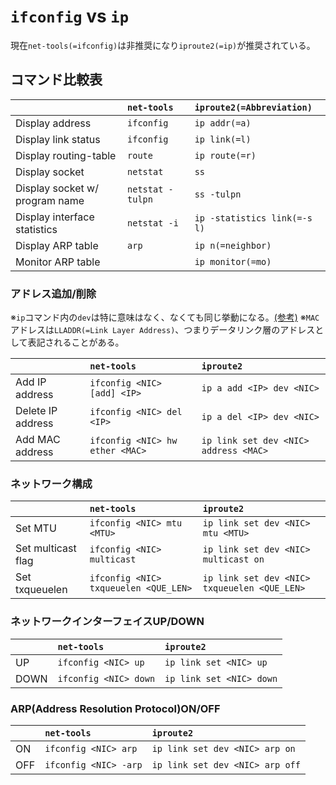 # `ifconfig` vs `ip`

現在`net-tools(=ifconfig)`は非推奨になり`iproute2(=ip)`が推奨されている。

## コマンド比較表

|                                | `net-tools`      | `iproute2(=Abbreviation)`    |
| :----------------------------- | :--------------- | :--------------------------- |
| Display address                | `ifconfig`       | `ip addr(=a)`                |
| Display link status            | `ifconfig`       | `ip link(=l)`                |
| Display routing-table          | `route`          | `ip route(=r)`               |
| Display socket                 | `netstat`        | `ss`                         |
| Display socket w/ program name | `netstat -tulpn` | `ss -tulpn`                  |
| Display interface statistics   | `netstat -i`     | `ip -statistics link(=-s l)` |
| Display ARP table              | `arp`            | `ip n(=neighbor)`            |
| Monitor ARP table              |                  | `ip monitor(=mo)`            |

### アドレス追加/削除

※`ip`コマンド内の`dev`は特に意味はなく、なくても同じ挙動になる。[(参考)](https://askubuntu.com/questions/1386994/what-does-dev-mean-in-linux-commands)
※`MAC`アドレスは`LLADDR(=Link Layer Address)`、つまりデータリンク層のアドレスとして表記されることがある。

|                   | `net-tools`                     | `iproute2`                            |
| :---------------- | :------------------------------ | :------------------------------------ |
| Add IP address    | `ifconfig <NIC> [add] <IP>`     | `ip a add <IP> dev <NIC>`             |
| Delete IP address | `ifconfig <NIC> del <IP>`       | `ip a del <IP> dev <NIC>`             |
| Add MAC address   | `ifconfig <NIC> hw ether <MAC>` | `ip link set dev <NIC> address <MAC>` |


### ネットワーク構成

|                    | `net-tools`                           | `iproute2`                                   |
| :----------------- | :------------------------------------ | :------------------------------------------- |
| Set MTU            | `ifconfig <NIC> mtu <MTU>`            | `ip link set dev <NIC> mtu <MTU>`            |
| Set multicast flag | `ifconfig <NIC> multicast`            | `ip link set dev <NIC> multicast on`         |
| Set txqueuelen     | `ifconfig <NIC> txqueuelen <QUE_LEN>` | `ip link set dev <NIC> txqueuelen <QUE_LEN>` |

### ネットワークインターフェイスUP/DOWN

|      | `net-tools`           | `iproute2`               |
| :--- | :-------------------- | :----------------------- |
| UP   | `ifconfig <NIC> up`   | `ip link set <NIC> up`   |
| DOWN | `ifconfig <NIC> down` | `ip link set <NIC> down` |

### ARP(Address Resolution Protocol)ON/OFF

|      | `net-tools`           | `iproute2`                      |
| :--- | :-------------------- | :------------------------------ |
| ON   | `ifconfig <NIC> arp`  | `ip link set dev <NIC> arp on`  |
| OFF  | `ifconfig <NIC> -arp` | `ip link set dev <NIC> arp off` |